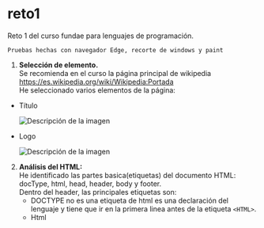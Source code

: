 # reto1
Reto 1 del curso fundae para lenguajes de programación.</br>

``` Pruebas hechas con navegador Edge, recorte de windows y paint ```

1. **Selección de elemento.**</br>
Se recomienda en el curso la página principal de wikipedia https://es.wikipedia.org/wiki/Wikipedia:Portada </br>
He seleccionado varios elementos de la página:

- Título
  
    ![Descripción de la imagen](images/Captura1_titulo.JPG)
  
- Logo

    ![Descripción de la imagen](images/Captura2_logo.jpg)

2. **Análisis del HTML:**</br>
He identificado las partes basica(etiquetas) del documento HTML: docType, html, head, header, body y footer.</br>
Dentro del header, las principales etiquetas son:
    - DOCTYPE no es una etiqueta de html es una declaración del lenguaje y tiene que ir en la primera linea antes de la etiqueta `<HTML>`.
    - Html 
  


